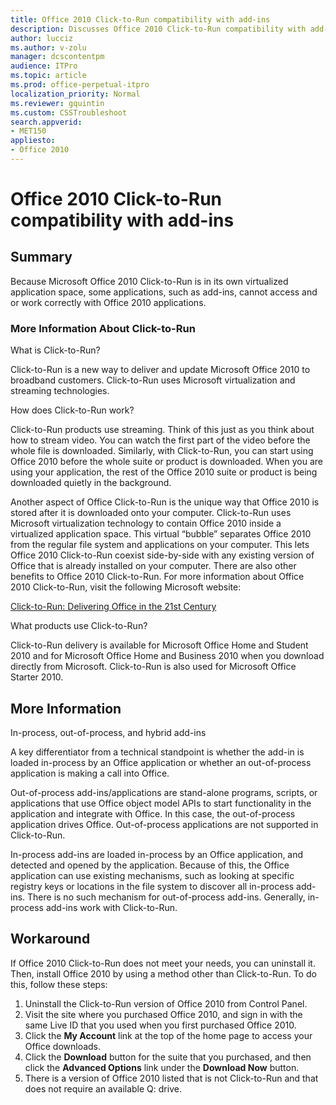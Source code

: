 ```yaml
---
title: Office 2010 Click-to-Run compatibility with add-ins
description: Discusses Office 2010 Click-to-Run compatibility with add-ins.
author: lucciz
ms.author: v-zolu
manager: dcscontentpm
audience: ITPro 
ms.topic: article 
ms.prod: office-perpetual-itpro
localization_priority: Normal
ms.reviewer: gquintin
ms.custom: CSSTroubleshoot
search.appverid: 
- MET150
appliesto:
- Office 2010
---
```


# Office 2010 Click-to-Run compatibility with add-ins

##  Summary

Because Microsoft Office 2010 Click-to-Run is in its own virtualized application space, some applications, such as add-ins, cannot access and or work correctly with Office 2010 applications.

### More Information About Click-to-Run

What is Click-to-Run? 

Click-to-Run is a new way to deliver and update Microsoft Office 2010 to broadband customers. Click-to-Run uses Microsoft virtualization and streaming technologies.

How does Click-to-Run work? 

Click-to-Run products use streaming. Think of this just as you think about how to stream video. You can watch the first part of the video before the whole file is downloaded. Similarly, with Click-to-Run, you can start using Office 2010 before the whole suite or product is downloaded. When you are using your application, the rest of the Office 2010 suite or product is being downloaded quietly in the background. 

Another aspect of Office Click-to-Run is the unique way that Office 2010 is stored after it is downloaded onto your computer. Click-to-Run uses Microsoft virtualization technology to contain Office 2010 inside a virtualized application space. This virtual “bubble” separates Office 2010 from the regular file system and applications on your computer. This lets Office 2010 Click-to-Run coexist side-by-side with any existing version of Office that is already installed on your computer. There are also other benefits to Office 2010 Click-to-Run. For more information about Office 2010 Click-to-Run, visit the following Microsoft website:

[Click-to-Run: Delivering Office in the 21st Century](https://blogs.technet.com/office2010/archive/2009/11/06/click-to-run-delivering-office-in-the-21st-century.aspx)

What products use Click-to-Run?

Click-to-Run delivery is available for Microsoft Office Home and Student 2010 and for Microsoft Office Home and Business 2010 when you download directly from Microsoft. Click-to-Run is also used for Microsoft Office Starter 2010.

##  More Information

In-process, out-of-process, and hybrid add-ins

A key differentiator from a technical standpoint is whether the add-in is loaded in-process by an Office application or whether an out-of-process application is making a call into Office. 

Out-of-process add-ins/applications are stand-alone programs, scripts, or applications that use Office object model APIs to start functionality in the application and integrate with Office. In this case, the out-of-process application drives Office. Out-of-process applications are not supported in Click-to-Run.

In-process add-ins are loaded in-process by an Office application, and detected and opened by the application. Because of this, the Office application can use existing mechanisms, such as looking at specific registry keys or locations in the file system to discover all in-process add-ins. There is no such mechanism for out-of-process add-ins. Generally, in-process add-ins work with Click-to-Run.

##  Workaround

If Office 2010 Click-to-Run does not meet your needs, you can uninstall it. Then, install Office 2010 by using a method other than Click-to-Run. To do this, follow these steps:


1. Uninstall the Click-to-Run version of Office 2010 from Control Panel.   
2. Visit the site where you purchased Office 2010, and sign in with the same Live ID that you used when you first purchased Office 2010.   
3. Click the **My Account** link at the top of the home page to access your Office downloads.   
4. Click the **Download** button for the suite that you purchased, and then click the **Advanced Options** link under the **Download Now** button.   
5. There is a version of Office 2010 listed that is not Click-to-Run and that does not require an available Q: drive.   
